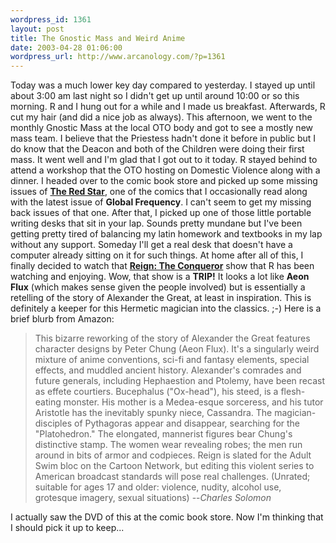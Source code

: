 ```yaml
--- 
wordpress_id: 1361
layout: post
title: The Gnostic Mass and Weird Anime
date: 2003-04-28 01:06:00
wordpress_url: http://www.arcanology.com/?p=1361
---
```

Today was a much lower key day compared to yesterday. I stayed up until about 3:00 am last night so I didn't get up until around 10:00 or so this morning. R and I hung out for a while and I made us breakfast. Afterwards, R cut my hair (and did a nice job as always). This afternoon, we went to the monthly Gnostic Mass at the local OTO body and got to see a mostly new mass team. I believe that the Priestess hadn't done it before in public but I do know that the Deacon and both of the Children were doing their first mass. It went well and I'm glad that I got out to it today. R stayed behind to attend a workshop that the OTO hosting on Domestic Violence along with a dinner. I headed over to the comic book store and picked up some missing issues of <strong><a href="http://www.archangel-studios.com/comics/redstar/frame.htm">The Red Star</a></strong>, one of the comics that I occasionally read along with the latest issue of <strong>Global Frequency</strong>. I can't seem to get my missing back issues of that one. After that, I picked up one of those little portable writing desks that sit in your lap. Sounds pretty mundane but I've been getting pretty tired of balancing my latin homework and textbooks in my lap without any support. Someday I'll get a real desk that doesn't have a computer already sitting on it for such things. At home after all of this, I finally decided to watch that <strong><a href="http://www.tokyopop.com/dbpage.php?propertycode=ALX&categorycode=VAN&page=introduction">Reign: The Conqueror</a></strong> show that R has been watching and enjoying. Wow, that show is a <strong>TRIP!</strong> It looks a lot like <strong>Aeon Flux</strong> (which makes sense given the people involved) but is essentially a retelling of the story of Alexander the Great, at least in inspiration. This is definitely a keeper for this Hermetic magician into the classics. ;-) Here is a brief blurb from Amazon: <blockquote>
                        This bizarre reworking of the story of Alexander the Great features character designs by Peter Chung (Aeon Flux). It's a singularly weird mixture of anime conventions, sci-fi and fantasy elements, special effects, and muddled ancient history. Alexander's comrades and future generals, including Hephaestion and Ptolemy, have been recast as effete courtiers. Bucephalus ("Ox-head"), his steed, is a flesh-eating monster. His mother is a Medea-esque sorceress, and his tutor Aristotle has the inevitably spunky niece, Cassandra. The magician-disciples of Pythagoras appear and disappear, searching for the "Platohedron." The elongated, mannerist figures bear Chung's distinctive stamp. The women wear revealing robes; the men run around in bits of armor and codpieces. Reign is slated for the Adult Swim bloc on the Cartoon Network, but editing this violent series to American broadcast standards will pose real challenges. (Unrated; suitable for ages 17 and older: violence, nudity, alcohol use, grotesque imagery, sexual situations) --<em>Charles Solomon</em>
                      </blockquote> I actually saw the DVD of this at the comic book store. Now I'm thinking that I should pick it up to keep...